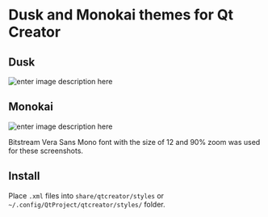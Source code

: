 Dusk and Monokai themes for Qt Creator
======================================

Dusk
----
![enter image description here][1]

Monokai
-------
![enter image description here][2]

Bitstream Vera Sans Mono font with the size of 12 and 90% zoom was used for these screenshots.

Install
--------
Place `.xml` files into `share/qtcreator/styles` or `~/.config/QtProject/qtcreator/styles/` folder.

  [1]: http://i.imgur.com/BgHHN1R.png
  [2]: http://i.imgur.com/pxNeW44.png
